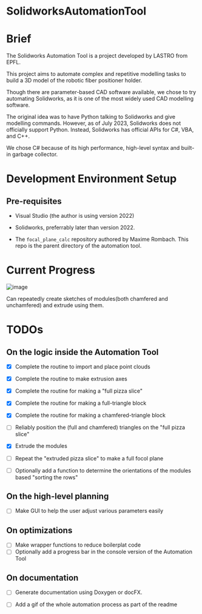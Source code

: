 # SolidworksAutomationTool

# Brief

The Solidworks Automation Tool is a project developed by LASTRO from EPFL. 

This project aims to automate complex and repetitive modelling tasks to build a 3D model of the robotic fiber positioner holder. 

Though there are parameter-based CAD software available, we chose to try automating Solidworks, as it is one of the most widely used CAD modelling software. 

The original idea was to have Python talking to Solidworks and give modelling commands. However, as of July 2023, Solidworks does not officially support Python. Instead, Solidworks has official APIs for C#, VBA, and C++.

We chose C# because of its high performance, high-level syntax and built-in garbage collector. 

# Development Environment Setup

## Pre-requisites

- Visual Studio (the author is using version 2022)

- Solidworks, preferrably later than version 2022.

- The `focal_plane_calc` repository authored by Maxime Rombach. This repo is the parent directory of the automation tool.

# Current Progress

![image](https://github.com/MaximeRombach/focal_plane_calc/assets/85515041/a318a5ba-255b-46d2-bc5c-120a5eb87579)

Can repeatedly create sketches of modules(both chamfered and unchamfered) and extrude using them.

# TODOs

## On the logic inside the Automation Tool

- [x] Complete the routine to import and place point clouds

- [x] Complete the routine to make extrusion axes

- [x] Complete the routine for making a "full pizza slice"

- [x] Complete the routine for making a full-triangle block

- [x] Complete the routine for making a chamfered-triangle block

- [ ] Reliably position the (full and chamfered) triangles on the "full pizza slice"

- [x] Extrude the modules

- [ ] Repeat the "extruded pizza slice" to make a full focol plane

- [ ] Optionally add a function to determine the orientations of the modules based "sorting the rows"

## On the high-level planning

- [ ] Make GUI to help the user adjust various parameters easily

## On optimizations

- [ ] Make wrapper functions to reduce boilerplat code
- [ ] Optionally add a progress bar in the console version of the Automation Tool

## On documentation

- [ ] Generate documentation using Doxygen or docFX.

- [ ] Add a gif of the whole automation process as part of the readme
